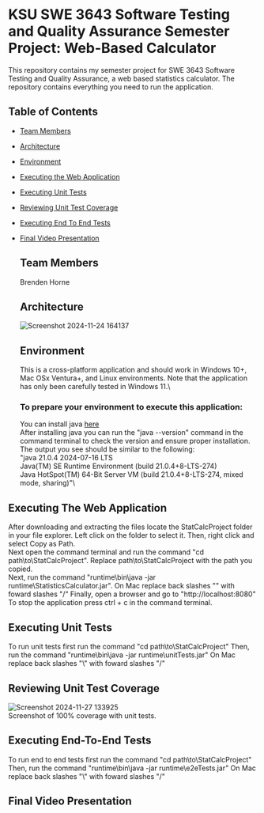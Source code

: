 # KSU SWE 3643 Software Testing and Quality Assurance Semester Project: Web-Based Calculator
This repository contains my semester project for SWE 3643 Software Testing and Quality Assurance, a web based statistics calculator. The repository contains everything you need to run the application.

## Table of Contents
- [Team Members](#team-members)
- [Architecture](#architecture)
- [Environment](#environment)
- [Executing the Web Application](#executing-the-web-application)
- [Executing Unit Tests](#executing-unit-tests)
- [Reviewing Unit Test Coverage](#reviewing-unit-test-coverage)
- [Executing End To End Tests](#executing-end-to-end-tests)
- [Final Video Presentation](#final-video-presentation)

  ## Team Members
  Brenden Horne

  ## Architecture
  ![Screenshot 2024-11-24 164137](https://github.com/user-attachments/assets/adbc984b-6949-4c43-9aec-7a3f7f49c2ac)

  ## Environment
  This is a cross-platform application and should work in Windows 10+, Mac OSx Ventura+, and Linux environments. Note that the application has only been carefully tested in Windows 11.\
  
  ### To prepare your environment to execute this application:
  You can install java [here](https://www.java.com/download/ie_manual.jsp)\
  After installing java you can run the "java --version" command in the command terminal to check the version and ensure proper installation.\
  The output you see should be similar to the following:\
  "java 21.0.4 2024-07-16 LTS\
Java(TM) SE Runtime Environment (build 21.0.4+8-LTS-274)\
Java HotSpot(TM) 64-Bit Server VM (build 21.0.4+8-LTS-274, mixed mode, sharing)"\

## Executing The Web Application
After downloading and extracting the files locate the StatCalcProject folder in your file explorer. Left click on the folder to select it. Then, right click and select Copy as Path.\
Next open the command terminal and run the command "cd path\to\StatCalcProject". Replace path\to\StatCalcProject with the path you copied.\
Next, run the command "runtime\bin\java -jar runtime\StatisticsCalculator.jar". On Mac replace back slashes "\" with foward slashes "/" 
Finally, open a browser and go to "http://localhost:8080"\
To stop the application press ctrl + c in the command terminal.

## Executing Unit Tests
To run unit tests first run the command "cd path\to\StatCalcProject"
Then, run the command "runtime\bin\java -jar runtime\unitTests.jar"
On Mac replace back slashes "\\" with foward slashes "/"

## Reviewing Unit Test Coverage
![Screenshot 2024-11-27 133925](https://github.com/user-attachments/assets/2b59345d-c593-4a53-beb9-ecf08e7a1f49)\
Screenshot of 100% coverage with unit tests.

## Executing End-To-End Tests
To run end to end tests first run the command "cd path\to\StatCalcProject"
Then, run the command "runtime\bin\java -jar runtime\e2eTests.jar"
On Mac replace back slashes "\\" with foward slashes "/"

## Final Video Presentation
